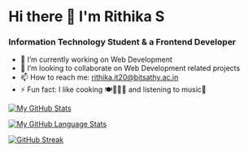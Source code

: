 # Hi there 👋 I'm Rithika S

### Information Technology Student & a Frontend Developer

- 🔭 I’m currently working on Web Development
- 👯 I’m looking to collaborate on Web Development related projects
- 📫 How to reach me: rithika.it20@bitsathy.ac.in
- ⚡ Fun fact: I like cooking 🍽👩🏻‍🍳 and listening to music🎵



[![My GitHub Stats](https://github-readme-stats.vercel.app/api/?username=rithikasingaravelan&count_private=true&theme=tokyonight&showicons=true)]()

[![My GitHub Language Stats](https://github-readme-stats.vercel.app/api/top-langs/?username=rithikasingaravelan&langs_count=5&theme=tokyonight)]()

[![GitHub Streak](https://github-readme-streak-stats.herokuapp.com/?user=DenverCoder1&theme=dark)](https://git.io/streak-stats)


